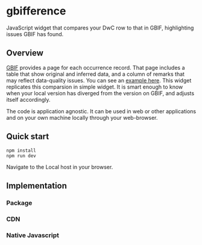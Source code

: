 # gbifference

JavaScript widget that compares your DwC row to that in GBIF, highlighting issues GBIF has found.

## Overview

[GBIF](https://www.gbif.org/) provides a page for each occurrence record. That page includes a table that show original and inferred data, and a column of remarks that may reflect data-quality issues. You can see an [example here](https://www.gbif.org/occurrence/3111547444). This widget replicates this comparsion in simple widget. It is smart enough to know when your local version has diverged from the version on GBIF, and adjusts itself accordingly.  

The code is application agnostic.  It can be used in web or other applications and on your own machine locally through your web-browser.

## Quick start

```
npm install
npm run dev
```

Navigate to the Local host in your browser.

## Implementation

### Package

### CDN

### Native Javascript 


